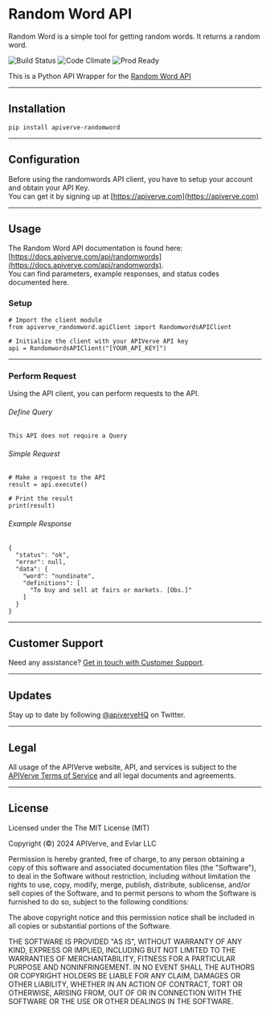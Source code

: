 Random Word API
============

Random Word is a simple tool for getting random words. It returns a random word.

![Build Status](https://img.shields.io/badge/build-passing-green)
![Code Climate](https://img.shields.io/badge/maintainability-B-purple)
![Prod Ready](https://img.shields.io/badge/production-ready-blue)

This is a Python API Wrapper for the [Random Word API](https://apiverve.com/marketplace/api/randomwords)

---

## Installation
	pip install apiverve-randomword

---

## Configuration

Before using the randomwords API client, you have to setup your account and obtain your API Key.  
You can get it by signing up at [https://apiverve.com](https://apiverve.com)

---

## Usage

The Random Word API documentation is found here: [https://docs.apiverve.com/api/randomwords](https://docs.apiverve.com/api/randomwords).  
You can find parameters, example responses, and status codes documented here.

### Setup

```
# Import the client module
from apiverve_randomword.apiClient import RandomwordsAPIClient

# Initialize the client with your APIVerve API key
api = RandomwordsAPIClient("[YOUR_API_KEY]")
```

---


### Perform Request
Using the API client, you can perform requests to the API.

###### Define Query

```
This API does not require a Query
```

###### Simple Request

```
# Make a request to the API
result = api.execute()

# Print the result
print(result)
```

###### Example Response

```
{
  "status": "ok",
  "error": null,
  "data": {
    "word": "nundinate",
    "definitions": [
      "To buy and sell at fairs or markets. [Obs.]"
    ]
  }
}
```

---

## Customer Support

Need any assistance? [Get in touch with Customer Support](https://apiverve.com/contact).

---

## Updates
Stay up to date by following [@apiverveHQ](https://twitter.com/apiverveHQ) on Twitter.

---

## Legal

All usage of the APIVerve website, API, and services is subject to the [APIVerve Terms of Service](https://apiverve.com/terms) and all legal documents and agreements.

---

## License
Licensed under the The MIT License (MIT)

Copyright (&copy;) 2024 APIVerve, and Evlar LLC

Permission is hereby granted, free of charge, to any person obtaining a copy of this software and associated documentation files (the "Software"), to deal in the Software without restriction, including without limitation the rights to use, copy, modify, merge, publish, distribute, sublicense, and/or sell copies of the Software, and to permit persons to whom the Software is furnished to do so, subject to the following conditions:

The above copyright notice and this permission notice shall be included in all copies or substantial portions of the Software.

THE SOFTWARE IS PROVIDED "AS IS", WITHOUT WARRANTY OF ANY KIND, EXPRESS OR IMPLIED, INCLUDING BUT NOT LIMITED TO THE WARRANTIES OF MERCHANTABILITY, FITNESS FOR A PARTICULAR PURPOSE AND NONINFRINGEMENT. IN NO EVENT SHALL THE AUTHORS OR COPYRIGHT HOLDERS BE LIABLE FOR ANY CLAIM, DAMAGES OR OTHER LIABILITY, WHETHER IN AN ACTION OF CONTRACT, TORT OR OTHERWISE, ARISING FROM, OUT OF OR IN CONNECTION WITH THE SOFTWARE OR THE USE OR OTHER DEALINGS IN THE SOFTWARE.